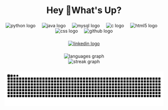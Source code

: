 <h1 align="center">Hey 👋What's Up?</h1>

###

<div align="center">
  <img src="https://skillicons.dev/icons?i=py" height="60" alt="python logo"  />
  <img width="12" />
  <img src="https://cdn.jsdelivr.net/gh/devicons/devicon/icons/java/java-original.svg" height="60" alt="java logo"  />
  <img width="12" />
  <img src="https://cdn.jsdelivr.net/gh/devicons/devicon/icons/mysql/mysql-original.svg" height="60" alt="mysql logo"  />
  <img width="12" />
  <img src="https://cdn.simpleicons.org/c/A8B9CC" height="60" alt="c logo"  />
  <img width="12" />
  <img src="https://cdn.jsdelivr.net/gh/devicons/devicon/icons/html5/html5-original.svg" height="60" alt="html5 logo"  />
  <img width="12" />
  <img src="https://cdn.jsdelivr.net/gh/devicons/devicon/icons/css3/css3-original.svg" height="60" alt="css logo"  />
  <img width="12" />
  <img src="https://skillicons.dev/icons?i=github" height="60" alt="github logo"  />
</div>

###

<div align="center">
  <a href="https://www.linkedin.com/in/pedro-braga-de-lima-633717303/" target="_blank">
    <img src="https://img.shields.io/static/v1?message=LinkedIn&logo=linkedin&label=&color=0077B5&logoColor=white&labelColor=&style=for-the-badge" height="25" alt="linkedin logo"  />
  </a>
</div>

###

<div align="center">
  <img src="https://github-readme-stats.vercel.app/api/top-langs?username=blima-p&locale=en&hide_title=true&layout=compact&card_width=320&langs_count=12&theme=dark&hide_border=false&order=2" height="170" alt="languages graph" /> <br>
  <img src="https://streak-stats.demolab.com?user=blima-p&locale=en&mode=daily&theme=codeSTACKr&hide_border=false&border_radius=90&order=3" height="170" alt="streak graph"  />
</div>

###

<img src="https://raw.githubusercontent.com/blima-p/blima-p/output/snake.svg" alt="Snake animation" />

###
